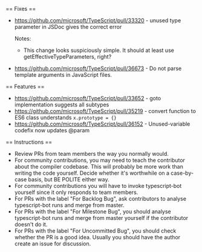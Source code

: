 == Fixes ==

* https://github.com/microsoft/TypeScript/pull/33320 - unused type parameter in JSDoc gives the correct error

  Notes:
  - This change looks suspiciously simple. It should at least use getEffectiveTypeParameters, right?
* https://github.com/microsoft/TypeScript/pull/36673 - Do not parse template arguments in JavaScript files.

== Features ==

* https://github.com/microsoft/TypeScript/pull/33652 - goto implementation suggests all subtypes
* https://github.com/microsoft/TypeScript/pull/35219 - convert function to ES6 class understands `x.prototype = {}`
* https://github.com/microsoft/TypeScript/pull/36152 - Unused-variable codefix now updates @param

== Instructions ==

* Review PRs from team members the way you normally would.
* For community contributions, you may need to teach the contributor about the compiler codebase. This will probably be more work than writing the code yourself. Decide whether it's worthwhile on a case-by-case basis, but BE POLITE either way.
* For community contributions you will have to invoke typescript-bot yourself since it only responds to team members.
* For PRs with the label "For Backlog Bug", ask contributors to analyse typescript-bot runs and merge from master.
* For PRs with the label "For Milestone Bug", you should analyse typescript-bot runs and merge from master yourself if the contributor doesn't do it.
* For PRs with the label "For Uncommitted Bug", you should check whether the PR is a good idea. Usually you should have the author create an issue for discussion.
